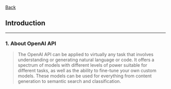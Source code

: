 [Back](README.md)

## Introduction

<hr>

### 1. About OpenAI API
>The OpenAI API can be applied to virtually any task that involves understanding or generating natural language or code. 
It offers a spectrum of models with different levels of power suitable for different tasks, as well as the ability to fine-tune your own custom models. 
These models can be used for everything from content generation to semantic search and classification.

